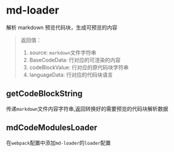 md-loader
===========

解析 markdown 预览代码块，生成可预览的内容

> 返回值：
>
> 1. source: `markdown`文件字符串
> 2. BaseCodeData: 行对应的可渲染的内容
> 3. codeBlockValue: 行对应的原代码块字符串
> 4. languageData: 行对应的代码块语言
>

## getCodeBlockString 

传递`markdown`文件内容字符串,返回转换好的需要预览的代码块解析数据

## mdCodeModulesLoader

在`webpack`配置中添加`md-loader`的`loader`配置
